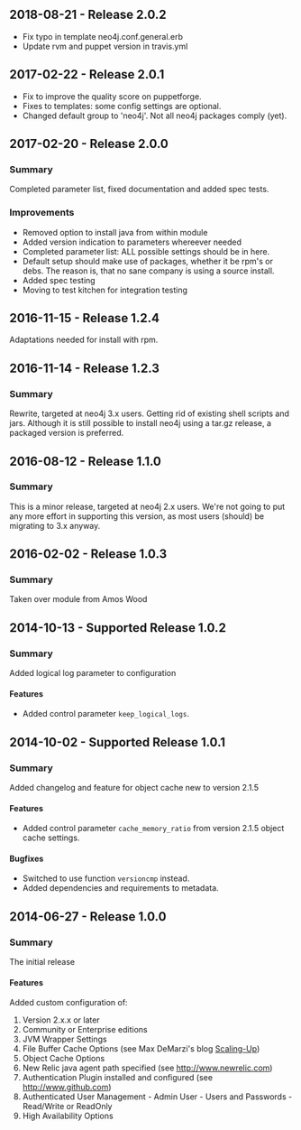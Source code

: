 ## 2018-08-21 - Release 2.0.2
- Fix typo in template neo4j.conf.general.erb
- Update rvm and puppet version in travis.yml

## 2017-02-22 - Release 2.0.1
- Fix to improve the quality score on puppetforge.
- Fixes to templates: some config settings are optional.
- Changed default group to 'neo4j'. Not all neo4j packages comply (yet).

## 2017-02-20 - Release 2.0.0

### Summary
Completed parameter list, fixed documentation and added spec tests.

### Improvements
- Removed option to install java from within module
- Added version indication to parameters whereever needed
- Completed parameter list: ALL possible settings should be in here.
- Default setup should make use of packages, whether it be rpm's or debs. The
  reason is, that no sane company is using a source install.
- Added spec testing
- Moving to test kitchen for integration testing

## 2016-11-15 - Release 1.2.4
Adaptations needed for install with rpm.

## 2016-11-14 - Release 1.2.3
### Summary
Rewrite, targeted at neo4j 3.x users. Getting rid of existing shell scripts and jars. Although it is still possible to install neo4j using a tar.gz release, a packaged version is preferred.

## 2016-08-12 - Release 1.1.0
### Summary
This is a minor release, targeted at neo4j 2.x users. We're not going to put any more effort in supporting this version, as most users (should) be migrating to 3.x anyway.

## 2016-02-02 - Release 1.0.3
### Summary
Taken over module from Amos Wood

## 2014-10-13 - Supported Release 1.0.2
### Summary
Added logical log parameter to configuration

#### Features
- Added control parameter `keep_logical_logs`.

## 2014-10-02 - Supported Release 1.0.1
### Summary
Added changelog and feature for object cache new to version 2.1.5

#### Features
- Added control parameter `cache_memory_ratio` from version 2.1.5 object cache settings.

#### Bugfixes
- Switched to use function `versioncmp` instead.
- Added dependencies and requirements to metadata.

## 2014-06-27 - Release 1.0.0
### Summary
The initial release

#### Features
Added custom configuration of:
  1. Version 2.x.x or later
  1. Community or Enterprise editions
  1. JVM Wrapper Settings
  1. File Buffer Cache Options (see Max DeMarzi's blog [Scaling-Up](http://maxdemarzi.com/2013/11/25/scaling-up/))
  1. Object Cache Options
  1. New Relic java agent path specified (see http://www.newrelic.com)
  1. Authentication Plugin installed and configured (see http://www.github.com)
  1. Authenticated User Management
    - Admin User
    - Users and Passwords
    - Read/Write or ReadOnly
  1. High Availability Options
